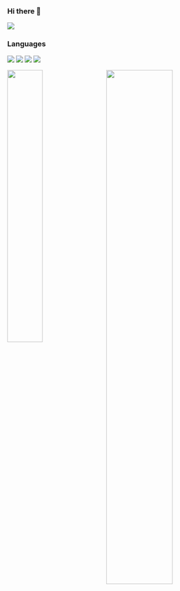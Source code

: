 ### Hi there 👋

![](https://visitor-badge.glitch.me/badge?page_id=CasterWx.readme)
### Languages
![](https://img.shields.io/badge/-python-yellow?style=plastic&logo=python)
![](https://img.shields.io/badge/-javascript-orange?style=plastic&logo=javascript)
![](https://img.shields.io/badge/-html-blue?style=plastic&logo=html5)
![](https://img.shields.io/badge/-C++-green?style=plastic&logo=C)


<a href="https://github.com/wangsrGit119/audio-translate">
  <img align="left" src="https://github-readme-stats.vercel.app/api/top-langs/?username=YangRui2015&layout=compact" width=40% />
  <img align='right' src='https://github-readme-stats.vercel.app/api?username=YangRui2015&show_icons=true&count_private=true&hide=prs&theme=default_repocard', width=55%>
</a>




<!--
**YangRui2015/YangRui2015** is a ✨ _special_ ✨ repository because its `README.md` (this file) appears on your GitHub profile.

Here are some ideas to get you started:

- 🔭 I’m currently working on ...
- 🌱 I’m currently learning ...
- 👯 I’m looking to collaborate on ...
- 🤔 I’m looking for help with ...
- 💬 Ask me about ...
- 📫 How to reach me: ...
- 😄 Pronouns: ...
- ⚡ Fun fact: ...
-->
